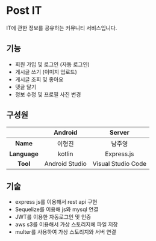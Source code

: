 # Post IT

IT에 관한 정보를 공유하는 커뮤니티 서비스입니다.

## 기능

- 회원 가입 및 로그인 (자동 로그인)
- 게시글 쓰기 (이미지 업로드)
- 게시글 조회 및 좋아요
- 댓글 달기
- 정보 수정 및 프로필 사진 변경

## 구성원

|              |    Android     |       Server       |
| :----------: | :------------: | :----------------: |
|   **Name**   |     이형진     |       남주영       |
| **Language** |     kotlin     |     Express.js     |
|   **Tool**   | Android Studio | Visual Studio Code |



## 기술

- express js를 이용해서 rest api 구현
- Sequelize를 이용해 js와 mysql 연결
- JWT를 이용한 자동로그인 및 인증
- aws s3를 이용해서 가상 스토리지에 파일 저장
- multer를 사용하여 가상 스토리지와 서버 연결